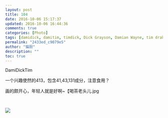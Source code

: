 ```yaml
---
layout: post
title: 104
date: 2016-10-06 15:17:37
updated: 2016-10-06 16:44:36
comments: true
categories: [Photo]
tags: [damidick, damitim, timdick, Dick Grayson, Damian Wayne, tim drake, dicktim]
permalink: "2433ed_c9079e5"
author: "猫厨"
description: ""
toc: true
---
```


<p>DamiDickTim</p> 
<p>一个兴趣使然的413，包含41,43,131成分，注意食用？</p> 
<p>画的颇开心，年轻人就是好啊~【喝茶老头儿.jpg</p> 
<p><br /></p>

![](https://nos.netease.com/imglf2/img/cVZNdzJtQk9JV2N3RGhoOEpKbWRrTkxkZVVmZmpmeDA2aDVWaFgxU05xNkxGN01peUgrYURBPT0.jpg)